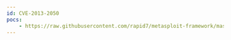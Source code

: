 ```yaml
---
id: CVE-2013-2050
pocs:
    - https://raw.githubusercontent.com/rapid7/metasploit-framework/master/modules/auxiliary/admin/http/cfme_manageiq_evm_pass_reset.rb
---
```

